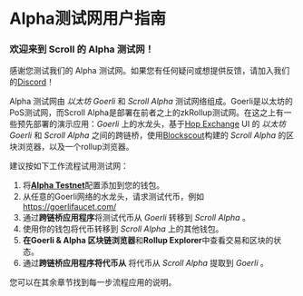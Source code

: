 # Alpha测试网用户指南

### 欢迎来到 Scroll 的 Alpha 测试网！

感谢您测试我们的 Alpha 测试网。如果您有任何疑问或想提供反馈，请加入我们的[Discord](https://discord.gg/s84eJSdFhn)！

Alpha 测试网由 *以太坊  Goerli* 和 *Scroll Alpha* 测试网络组成。Goerli是以太坊的PoS测试网，而Scroll Alpha是部署在前者之上的zkRollup测试网。在这之上有一些预先部署的演示应用：*Goerli* 上的水龙头，基于[Hop Exchange](https://hop.exchange/) UI 的 *以太坊  Goerli* 和 *Scroll Alpha* 之间的跨链桥，使用[Blockscout](https://blockscout.com/)构建的 *Scroll Alpha* 的区块浏览器，以及一个rollup浏览器。[](https://blockscout.com/)

建议按如下工作流程试用测试网：

1. 将[**Alpha Testnet**](https://scroll.io/alpha)配置添加到您的钱包。
2. 从任意的Goerli网络的水龙头，请求测试代币，例如 https://goerlifaucet.com/
3. 通过**跨链桥应用程序**将测试代币从 *Goerli* 转移到 *Scroll Alpha* 。
4. 使用你的钱包将代币转移到 *Scroll Alpha* 上的其他钱包。
5. **在Goerli & Alpha 区块链浏览器**和**Rollup Explorer**中查看交易和区块的状态。
6. 通过**跨链桥应用程序将代币从** 将代币从 *Scroll Alpha* 提取到 *Goerli* 。

您可以在其余章节找到每一步流程应用的说明。
